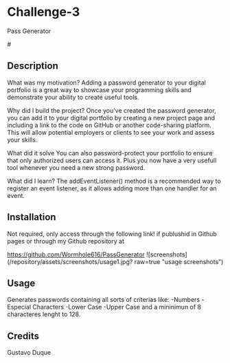 # Challenge-3
Pass Generator

#<PPassword Generator Website>

## Description

What was my motivation?
   Adding a password generator to your digital portfolio is a great way to showcase your programming skills and demonstrate your ability to create useful tools.
    

Why did I build the project?
   Once you’ve created the password generator, you can add it to your digital portfolio by creating a new project page and including a link to the code on GitHub or another code-sharing platform. This will allow potential employers or clients to see your work and assess your skills.

What did it solve
    You can also password-protect your portfolio to ensure that only authorized users can access it. Plus you now have a very usefull tool whenever you need a new strong password.

What did I learn?
   The addEventListener() method is a recommended way to register an event listener, as it allows adding more than one handler for an event.



## Installation
Not required, only access through the following link!
if publushid in Github pages or through my Github repository at 

https://github.com/Wormhole616/PassGenerator
![screenshots] (/repository/assets/screenshots/usage1.jpg? raw=true "usage screenshots")



## Usage

Generates passwords containing all sorts of criterias like:
-Numbers
-Especial Characters
-Lower Case
-Upper Case
and a mininimun of 8 characteres lenght to 128.


## Credits

Gustavo Duque
